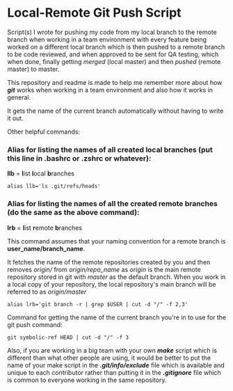 # Local-Remote Git Push Script

Script(s) I wrote for pushing my code from my local branch to the remote branch when working in a team environment with every feature being worked on a different local branch which is then pushed to a remote branch to be code reviewed, and when approved to be sent for QA testing, which when done, finally getting _merged_ (local master) and then _pushed_ (remote master) to master.

This repository and readme is made to help me remember more about how **_git_** works when working in a team environment and also how it works in general.

It gets the name of the current branch automatically without having to write it out.

Other helpful commands:

### Alias for listing the names of all created local branches (put this line in .bashrc or .zshrc or whatever):

**llb** = **l**ist **l**ocal **b**ranches
```
alias llb='ls .git/refs/heads'
```
### Alias for listing the names of all the created remote branches (do the same as the above command):

**lrb** = **l**ist **r**emote **b**ranches

This command assumes that your naming convention for a remote branch is **user_name/branch_name**.

It fetches the name of the remote repositories created by you and then removes _origin/_ from _origin/repo_name_ as _origin_ is the main remote repository stored in git with _master_ as the default branch. When you work in a local copy of your repository, the local repository's main branch will be referred to as _origin/master_
 ```
alias lrb='git branch -r | grep $USER | cut -d "/" -f 2,3'
```
Command for getting the name of the current branch you're in to use for the git push command:
```
git symbolic-ref HEAD | cut -d "/" -f 3
```

Also, if you are working in a big team with your own **_make_** script which is different than what other people are using, it would be better to put the name of your make script in the **_.git/info/exclude_** file which is available and unique to each contributor rather than putting it in the **_.gitignore_** file which is common to everyone working in the same repository.
